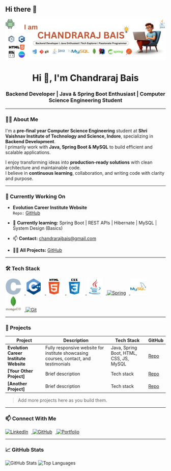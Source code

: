 ## Hi there 👋

<!--
**Chandraraj-Bais/Chandraraj-Bais** is a ✨ _special_ ✨ repository because its `README.md` (this file) appears on your GitHub profile.

Here are some ideas to get you started:

- 🔭 I’m currently working on ...
- 🌱 I’m currently learning ...
- 👯 I’m looking to collaborate on ...
- 🤔 I’m looking for help with ...
- 💬 Ask me about ...
- 📫 How to reach me: ...
- 😄 Pronouns: ...
- ⚡ Fun fact: ...
-->
![image alt](https://github.com/Chandraraj-Bais/Chandraraj-Bais/blob/04efb273bf6ca2e3b0cc4d38b8b03e9681d49a75/My%20github%20Profile1.png)
<!--
![image alt](https://github.com/Chandraraj-Bais/Chandraraj-Bais/blob/3992c3e89aebe2dc1437b35a7efe2e195fada268/Evolution.png)
-->

<h1 align="center">Hi 👋, I'm Chandraraj Bais</h1>
<h3 align="center">Backend Developer | Java & Spring Boot Enthusiast | Computer Science Engineering Student</h3>

---

### 👨‍💻 About Me

I'm a **pre-final year Computer Science Engineering** student at **Shri Vaishnav Institute of Technology and Science, Indore**, specializing in **Backend Development**.  
I primarily work with **Java, Spring Boot & MySQL** to build efficient and scalable applications.  

I enjoy transforming ideas into **production-ready solutions** with clean architecture and maintainable code.  
I believe in **continuous learning**, collaboration, and writing code with clarity and purpose.

---

### 🚀 Currently Working On

- **Evolution Career Institute Website**  
  `Repo:` [GitHub](https://github.com/Chandraraj-Bais/evolutioncareerinsitute)

- 🌱 **Currently learning:** Spring Boot | REST APIs | Hibernate | MySQL | System Design (Basics)

- 📫 **Contact:** chandrarajbais@gmail.com

- 👨‍💻 **All Projects:** [GitHub](https://github.com/Chandraraj-Bais)

---

### 🛠 Tech Stack

<p align="left">
  <a href="https://www.cprogramming.com/" target="_blank">
    <img src="https://raw.githubusercontent.com/devicons/devicon/master/icons/c/c-original.svg" alt="C" width="50" height="50" style="margin-right:10px"/>
  </a>
  <a href="https://www.w3schools.com/cpp/" target="_blank">
    <img src="https://raw.githubusercontent.com/devicons/devicon/master/icons/cplusplus/cplusplus-original.svg" alt="C++" width="50" height="50" style="margin-right:10px"/>
  </a>
  <a href="https://www.w3.org/html/" target="_blank">
    <img src="https://raw.githubusercontent.com/devicons/devicon/master/icons/html5/html5-original-wordmark.svg" alt="HTML5" width="50" height="50" style="margin-right:10px"/>
  </a>
  <a href="https://www.w3schools.com/css/" target="_blank">
    <img src="https://raw.githubusercontent.com/devicons/devicon/master/icons/css3/css3-original-wordmark.svg" alt="CSS3" width="50" height="50" style="margin-right:10px"/>
  </a>
  <a href="https://www.java.com" target="_blank">
    <img src="https://raw.githubusercontent.com/devicons/devicon/master/icons/java/java-original.svg" alt="Java" width="50" height="50" style="margin-right:10px"/>
  </a>
  <a href="https://spring.io/" target="_blank">
    <img src="https://www.vectorlogo.zone/logos/springio/springio-icon.svg" alt="Spring" width="50" height="50" style="margin-right:10px"/>
  </a>
  <a href="https://www.mysql.com/" target="_blank">
    <img src="https://raw.githubusercontent.com/devicons/devicon/master/icons/mysql/mysql-original-wordmark.svg" alt="MySQL" width="50" height="50" style="margin-right:10px"/>
  </a>
  <a href="https://www.mongodb.com/" target="_blank">
    <img src="https://raw.githubusercontent.com/devicons/devicon/master/icons/mongodb/mongodb-original-wordmark.svg" alt="MongoDB" width="50" height="50" style="margin-right:10px"/>
  </a>
  <a href="https://git-scm.com/" target="_blank">
    <img src="https://www.vectorlogo.zone/logos/git-scm/git-scm-icon.svg" alt="Git" width="50" height="50"/>
  </a>
</p>

---

### 🌟 Projects

| Project | Description | Tech Stack | GitHub |
|---------|-------------|------------|--------|
| **Evolution Career Institute Website** | Fully responsive website for institute showcasing courses, contact, and testimonials | Java, Spring Boot, HTML, CSS, JS, MySQL | [Repo](https://github.com/Chandraraj-Bais/evolutioncareerinsitute) |
| **[Your Other Project]** | Brief description | Tech stack | [Repo](#) |
| **[Another Project]** | Brief description | Tech stack | [Repo](#) |

> Add more projects here as you build them.

---

### 📫 Connect With Me

<p align="left">
  <a href="https://www.linkedin.com/in/your-linkedin" target="_blank">
    <img src="https://cdn.jsdelivr.net/npm/simple-icons@v9/icons/linkedin.svg" alt="LinkedIn" width="30" height="30" style="margin-right:10px"/>
  </a>
  <a href="https://github.com/Chandraraj-Bais" target="_blank">
    <img src="https://cdn.jsdelivr.net/npm/simple-icons@v9/icons/github.svg" alt="GitHub" width="30" height="30" style="margin-right:10px"/>
  </a>
  <a href="https://yourportfolio.com" target="_blank">
    <img src="https://cdn.jsdelivr.net/npm/simple-icons@v9/icons/googlechrome.svg" alt="Portfolio" width="30" height="30"/>
  </a>
</p>

---

### 📈 GitHub Stats

<p align="left">
  <img src="https://github-readme-stats.vercel.app/api?username=Chandraraj-Bais&show_icons=true&theme=blue" alt="GitHub Stats" />
  <img src="https://github-readme-stats.vercel.app/api/top-langs/?username=Chandraraj-Bais&hide=html,css&layout=compact&theme=blue" alt="Top Languages" />
</p>
